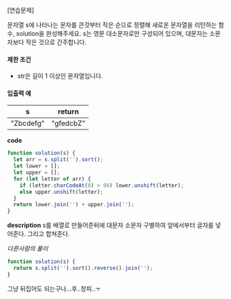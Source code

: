 [연습문제]

문자열 s에 나타나는 문자를 큰것부터 작은 순으로 정렬해 새로운 문자열을 리턴하는 함수, solution을 완성해주세요.
s는 영문 대소문자로만 구성되어 있으며, 대문자는 소문자보다 작은 것으로 간주합니다.

#### 제한 조건

- str은 길이 1 이상인 문자열입니다.

#### 입출력 예

| s         | return    |
| --------- | --------- |
| "Zbcdefg" | "gfedcbZ" |

**code**

```js
function solution(s) {
  let arr = s.split('').sort();
  let lower = [];
  let upper = [];
  for (let letter of arr) {
    if (letter.charCodeAt(0) > 90) lower.unshift(letter);
    else upper.unshift(letter);
  }
  return lower.join('') + upper.join('');
}
```

**description**
s를 배열로 만들어준뒤에 대문자 소문자 구별하여 앞에서부터 글자를 넣어준다. 그리고 합쳐준다.

_다른사람의 풀이_

```js
function solution(s) {
  return s.split('').sort().reverse().join('');
}
```

그냥 뒤집어도 되는구나...후..창피..ㅜ

